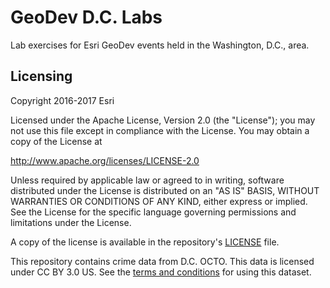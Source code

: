 # GeoDev D.C. Labs
Lab exercises for Esri GeoDev events held in the Washington, D.C., area.

## Licensing

Copyright 2016-2017 Esri

Licensed under the Apache License, Version 2.0 (the "License"); you may not use this file except in compliance with the License. You may obtain a copy of the License at

   http://www.apache.org/licenses/LICENSE-2.0

Unless required by applicable law or agreed to in writing, software distributed under the License is distributed on an "AS IS" BASIS, WITHOUT WARRANTIES OR CONDITIONS OF ANY KIND, either express or implied. See the License for the specific language governing permissions and limitations under the License.

A copy of the license is available in the repository's [LICENSE](LICENSE) file.

This repository contains crime data from D.C. OCTO. This data is licensed under CC BY 3.0 US. See the [terms and conditions](http://dc.gov/page/terms-and-conditions-use) for using this dataset.
